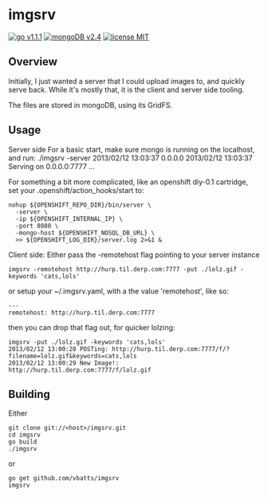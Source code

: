 imgsrv
======

[![go v1.1.1](http://b.repl.ca/v1/go-v1.1.1-blue.png)]()
[![mongoDB v2.4](http://b.repl.ca/v1/mongo-v2.4-green.png)]()
[![license MIT](http://b.repl.ca/v1/license-MIT-red.png)]()

Overview
--------

Initially, I just wanted a server that I could upload images to, and quickly
serve back. While it's mostly that, it is the client and server side tooling.

The files are stored in mongoDB, using its GridFS.

Usage
-----

Server side
For a basic start, make sure mongo is running on the localhost, and run:
  ./imgsrv -server
  2013/02/12 13:03:37 0.0.0.0
  2013/02/12 13:03:37 Serving on 0.0.0.0:7777 ...

For something a bit more complicated, like an openshift diy-0.1 cartridge, 
set your .openshift/action_hooks/start to:

	nohup ${OPENSHIFT_REPO_DIR}/bin/server \
	  -server \
	  -ip ${OPENSHIFT_INTERNAL_IP} \
	  -port 8080 \
	  -mongo-host ${OPENSHIFT_NOSQL_DB_URL} \
	  >> ${OPENSHIFT_LOG_DIR}/server.log 2>&1 &


Client side:
Either pass the -remotehost flag pointing to your server instance

	imgsrv -remotehost http://hurp.til.derp.com:7777 -put ./lolz.gif -keywords 'cats,lols'


or setup your ~/.imgsrv.yaml, with a the value 'remotehost', like so:

	---
	remotehost: http://hurp.til.derp.com:7777

then you can drop that flag out, for quicker lolzing:

	imgsrv -put ./lolz.gif -keywords 'cats,lols'
	2013/02/12 13:00:28 POSTing: http://hurp.til.derp.com:7777/f/?filename=lolz.gif&keywords=cats,lols
	2013/02/12 13:00:29 New Image!: http://hurp.til.derp.com:7777/f/lolz.gif


Building
--------

Either 

	git clone git://<host>/imgsrv.git
	cd imgsrv
	go build
	./imgsrv

or

	go get github.com/vbatts/imgsrv
	imgsrv


